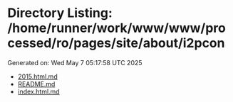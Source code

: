 # Directory Listing: /home/runner/work/www/www/processed/ro/pages/site/about/i2pcon
Generated on: Wed May  7 05:17:58 UTC 2025

- [2015.html.md](2015.html.md)
- [README.md](README.md)
- [index.html.md](index.html.md)
